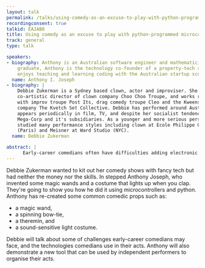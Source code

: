```yaml
---
layout: talk
permalink: /talks/using-comedy-as-an-excuse-to-play-with-python-programmed-microcontrollers
recordingconsent: true
talkid: EAJAB8
title: Using comedy as an excuse to play with python-programmed microcontrollers
track: general
type: talk

speakers:
- biography: Anthony is an Australian software engineer and mathematician. As an MBT
    graduate, Anthony is the technology co-founder of a property-tech startup and
    enjoys teaching and learning coding with the Australian startup scene.
  name: Anthony I. Joseph
- biography: | 
    Debbie Zukerman is a Sydney based clown, actor and improviser. She is
    co-artistic director of clown company Choo Choo Troupe, and works regularly
    with improv troupe Post Its, drag comedy troupe Cleo and the Kweens and sketch
    company The Kvetch Set Collective. Debbie has performed around Australia and
    appears periodically in film, TV, and despite her socialist tendencies, ads for
    Mega-Corp and it's subsidiaries. As a younger and more serious person, Debbie
    studied many performance styles including clown at Ecole Philippe Gaulier
    (Paris) and Meisner at Ward Studio (NYC).
  name: Debbie Zukerman

abstract: | 
      Early-career comedians often have difficulties adding electronic props to their acts, due to the high cost of materials and fabrication skills required. This talk will recreate several props used in comedic performances, showing the code and components used.
---
```


Debbie Zukerman wanted to kit out her comedy shows with fancy tech but had neither the money nor the skills. In stepped Anthony Joseph, who invented some magic wands and a costume that lights up when you clap. They're going to show you how he did it using microcontrollers and python. Anthony has re-created some common comedic props such as:

- a magic wand,
- a spinning bow-tie,
- a theremin, and
- a sound-sensitive light costume.

Debbie will talk about some of challenges early-career comedians may face, and the technologies comedians use in their acts. Anthony will also demonstrate a new tool that can be used by independent performers to organise their acts.
